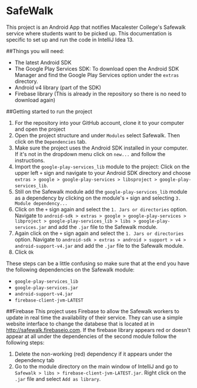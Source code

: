 SafeWalk
============
This project is an Android App that notifies Macalester College's Safewalk service where students want to be picked up. This documentation is specific to set up and run the code in IntelliJ Idea 13.

##Things you will need:
* The latest Android SDK
* The Google Play Services SDK: To download open the Android SDK Manager and find the Google Play Services option under the `extras` directory.
* Android v4 library (part of the SDK)
* Firebase library (This is already in the repository so there is no need to download again)

##Getting started to run the project
1. For the repository into your GitHub account, clone it to your computer and open the project
2. Open the project structure and under `Modules` select Safewalk. Then click on the `Dependencies` tab.
3. Make sure the project uses the Android SDK installed in your computer. If it's not in the dropdown menu click on `new...` and follow the instructions.
4. Import the `google-play-services_lib` module to the project: Click on the upper left `+` sign and navigate to your Android SDK directory and choose `extras > google > google-play-services > libsproject > google-play-services_lib`.
5. Still on the Safewalk module add the `google-play-services_lib` module as a dependency by clicking on the module's `+` sign and selecting `3. Module dependency...`
6. Click on the `+` sign again and select the `1. Jars or directories` option. Navigate to `android-sdk > extras > google > google-play-services > libproject > google-play-services_lib > libs > google-play-services.jar` and add the `.jar` file to the Safewalk module.
7. Again click on the `+` sign again and select the `1. Jars or directories` option. Navigate to `android-sdk > extras > android > support > v4 > android-support-v4.jar` and add the `.jar` file to the Safewalk module.
8. Click `Ok` 

These steps can be a little confusing so make sure that at the end you have the following dependencies on the Safewalk module:
* `google-play-services_lib`
* `google-play-services.jar` 
* `android-support-v4.jar` 
* `firebase-client-jvm-LATEST`

##Firebase
This project uses Firebase to allow the Safewalk workers to update in real time the availability of their service. They can use a simple website interface to change the databese that is located at in http://safewalk.firebaseio.com. If the firebase library appears red or doesn't appear at all under the dependencies of the second module follow the following steps:
1. Delete the non-working (red) dependency if it appears under the dependency tab
2. Go to the module directory on the main window of IntelliJ and go to `Safewalk > libs > firebase-client-jvm-LATEST.jar`. Right click on the `.jar` file and select `Add as library`.
